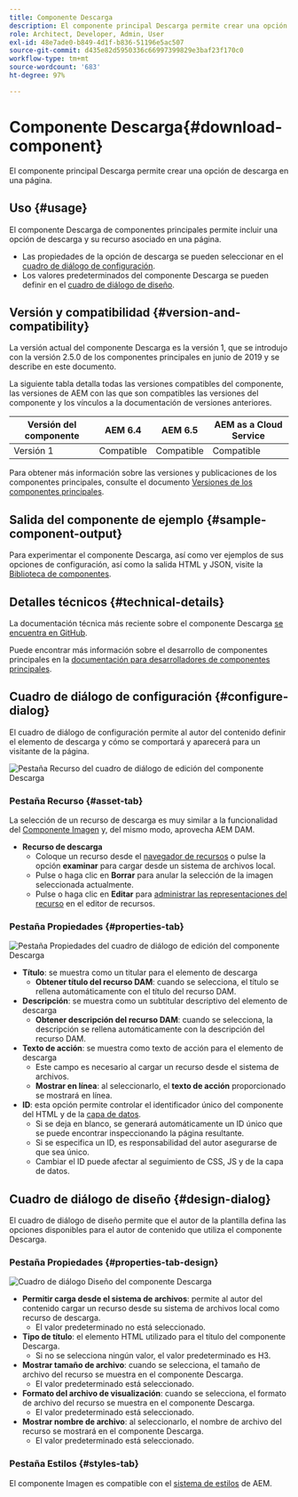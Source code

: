 ```yaml
---
title: Componente Descarga
description: El componente principal Descarga permite crear una opción de descarga en una página.
role: Architect, Developer, Admin, User
exl-id: 48e7ade0-b849-4d1f-b836-51196e5ac507
source-git-commit: d435e82d5950336c66997399829e3baf23f170c0
workflow-type: tm+mt
source-wordcount: '683'
ht-degree: 97%

---
```


# Componente Descarga{#download-component}

El componente principal Descarga permite crear una opción de descarga en una página.

## Uso {#usage}

El componente Descarga de componentes principales permite incluir una opción de descarga y su recurso asociado en una página.

* Las propiedades de la opción de descarga se pueden seleccionar en el [cuadro de diálogo de configuración](#configure-dialog).
* Los valores predeterminados del componente Descarga se pueden definir en el [cuadro de diálogo de diseño](#design-dialog).

## Versión y compatibilidad {#version-and-compatibility}

La versión actual del componente Descarga es la versión 1, que se introdujo con la versión 2.5.0 de los componentes principales en junio de 2019 y se describe en este documento.

La siguiente tabla detalla todas las versiones compatibles del componente, las versiones de AEM con las que son compatibles las versiones del componente y los vínculos a la documentación de versiones anteriores.

| Versión del componente | AEM 6.4 | AEM 6.5 | AEM as a Cloud Service |
|--- |--- |---|---|
| Versión 1 | Compatible | Compatible | Compatible |

Para obtener más información sobre las versiones y publicaciones de los componentes principales, consulte el documento [Versiones de los componentes principales](/help/versions.md).

## Salida del componente de ejemplo {#sample-component-output}

Para experimentar el componente Descarga, así como ver ejemplos de sus opciones de configuración, así como la salida HTML y JSON, visite la [Biblioteca de componentes](https://adobe.com/go/aem_cmp_library_download).

## Detalles técnicos {#technical-details}

La documentación técnica más reciente sobre el componente Descarga [se encuentra en GitHub](https://adobe.com/go/aem_cmp_tech_download_v1).

Puede encontrar más información sobre el desarrollo de componentes principales en la [documentación para desarrolladores de componentes principales](/help/developing/overview.md).

## Cuadro de diálogo de configuración {#configure-dialog}

El cuadro de diálogo de configuración permite al autor del contenido definir el elemento de descarga y cómo se comportará y aparecerá para un visitante de la página.

![Pestaña Recurso del cuadro de diálogo de edición del componente Descarga](/help/assets/download-edit-asset.png)

### Pestaña Recurso {#asset-tab}

La selección de un recurso de descarga es muy similar a la funcionalidad del [Componente Imagen](image.md) y, del mismo modo, aprovecha AEM DAM.

* **Recurso de descarga**
   * Coloque un recurso desde el [navegador de recursos](https://experienceleague.adobe.com/docs/experience-manager-cloud-service/sites/authoring/fundamentals/environment-tools.html) o pulse la opción **examinar** para cargar desde un sistema de archivos local.
   * Pulse o haga clic en **Borrar** para anular la selección de la imagen seleccionada actualmente.
   * Pulse o haga clic en **Editar** para [administrar las representaciones del recurso](https://experienceleague.adobe.com/docs/experience-manager-cloud-service/assets/manage/manage-digital-assets.html) en el editor de recursos.

### Pestaña Propiedades {#properties-tab}

![Pestaña Propiedades del cuadro de diálogo de edición del componente Descarga](/help/assets/download-edit-properties.png)

* **Título**: se muestra como un titular para el elemento de descarga
   * **Obtener título del recurso DAM**: cuando se selecciona, el título se rellena automáticamente con el título del recurso DAM.
* **Descripción**: se muestra como un subtitular descriptivo del elemento de descarga
   * **Obtener descripción del recurso DAM**: cuando se selecciona, la descripción se rellena automáticamente con la descripción del recurso DAM.
* **Texto de acción**: se muestra como texto de acción para el elemento de descarga
   * Este campo es necesario al cargar un recurso desde el sistema de archivos.
   * **Mostrar en línea**: al seleccionarlo, el **texto de acción** proporcionado se mostrará en línea.
* **ID**: esta opción permite controlar el identificador único del componente del HTML y de la [capa de datos](/help/developing/data-layer/overview.md).
   * Si se deja en blanco, se generará automáticamente un ID único que se puede encontrar inspeccionando la página resultante.
   * Si se especifica un ID, es responsabilidad del autor asegurarse de que sea único.
   * Cambiar el ID puede afectar al seguimiento de CSS, JS y de la capa de datos.

## Cuadro de diálogo de diseño {#design-dialog}

El cuadro de diálogo de diseño permite que el autor de la plantilla defina las opciones disponibles para el autor de contenido que utiliza el componente Descarga.

### Pestaña Propiedades {#properties-tab-design}

![Cuadro de diálogo Diseño del componente Descarga](/help/assets/download-design.png)

* **Permitir carga desde el sistema de archivos**: permite al autor del contenido cargar un recurso desde su sistema de archivos local como recurso de descarga.
   * El valor predeterminado no está seleccionado.
* **Tipo de título**: el elemento HTML utilizado para el título del componente Descarga.
   * Si no se selecciona ningún valor, el valor predeterminado es H3.
* **Mostrar tamaño de archivo**: cuando se selecciona, el tamaño de archivo del recurso se muestra en el componente Descarga.
   * El valor predeterminado está seleccionado.
* **Formato del archivo de visualización**: cuando se selecciona, el formato de archivo del recurso se muestra en el componente Descarga.
   * El valor predeterminado está seleccionado.
* **Mostrar nombre de archivo**: al seleccionarlo, el nombre de archivo del recurso se mostrará en el componente Descarga.
   * El valor predeterminado está seleccionado.

### Pestaña Estilos {#styles-tab}

El componente Imagen es compatible con el [sistema de estilos](/help/get-started/authoring.md#component-styling) de AEM.
